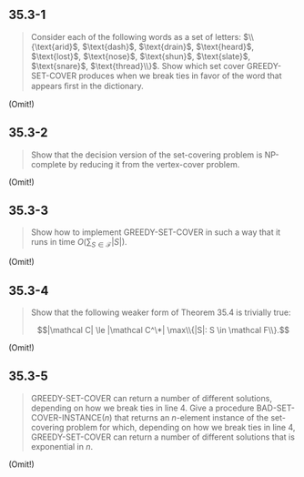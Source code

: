 ## 35.3-1

> Consider each of the following words as a set of letters: $\\{\text{arid}$, $\text{dash}$, $\text{drain}$, $\text{heard}$, $\text{lost}$, $\text{nose}$, $\text{shun}$, $\text{slate}$, $\text{snare}$, $\text{thread}\\}$. Show which set cover $\text{GREEDY-SET-COVER}$ produces when we break ties in favor of the word that appears ﬁrst in the dictionary.

(Omit!)

## 35.3-2

> Show that the decision version of the set-covering problem is $\text{NP-complete}$ by reducing it from the vertex-cover problem.

(Omit!)

## 35.3-3

> Show how to implement $\text{GREEDY-SET-COVER}$ in such a way that it runs in time $O\Big(\sum_{S \in \mathcal F} |S|\Big)$.

(Omit!)

## 35.3-4

> Show that the following weaker form of Theorem 35.4 is trivially true:
>
> $$|\mathcal C| \le |\mathcal C^\*| \max\\{|S|: S \in \mathcal F\\}.$$

(Omit!)

## 35.3-5

> $\text{GREEDY-SET-COVER}$ can return a number of different solutions, depending on how we break ties in line 4. Give a procedure $\text{BAD-SET-COVER-INSTANCE}(n)$ that returns an $n$-element instance of the set-covering problem for which, depending on how we break ties in line 4, $\text{GREEDY-SET-COVER}$ can return a number of different solutions that is exponential in $n$.

(Omit!)
